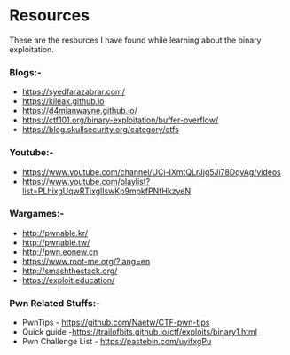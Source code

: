 # Resources

These are the resources I have found while learning about the binary exploitation.

### Blogs:-

* <https://syedfarazabrar.com/>
* <https://kileak.github.io>
* <https://d4mianwayne.github.io/>
* <https://ctf101.org/binary-exploitation/buffer-overflow/>
* <https://blog.skullsecurity.org/category/ctfs>

### Youtube:-

* <https://www.youtube.com/channel/UCi-IXmtQLrJjg5Ji78DqvAg/videos>
* <https://www.youtube.com/playlist?list=PLhixgUqwRTjxglIswKp9mpkfPNfHkzyeN>

### Wargames:-

* <http://pwnable.kr/>
* <http://pwnable.tw/>
* <http://pwn.eonew.cn>
* <https://www.root-me.org/?lang=en>
* <http://smashthestack.org/>
* <https://exploit.education/>


### Pwn Related Stuffs:-

* PwnTips - <https://github.com/Naetw/CTF-pwn-tips>
* Quick guide -<https://trailofbits.github.io/ctf/exploits/binary1.html>
* Pwn Challenge List - <https://pastebin.com/uyifxgPu>